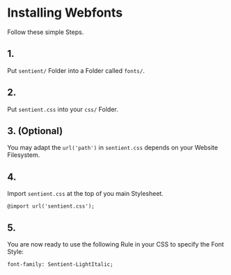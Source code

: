 # Installing Webfonts
Follow these simple Steps.

## 1.
Put `sentient/` Folder into a Folder called `fonts/`.

## 2.
Put `sentient.css` into your `css/` Folder.

## 3. (Optional)
You may adapt the `url('path')` in `sentient.css` depends on your Website Filesystem.

## 4.
Import `sentient.css` at the top of you main Stylesheet.

```
@import url('sentient.css');
```

## 5.
You are now ready to use the following Rule in your CSS to specify the Font Style:
```
font-family: Sentient-LightItalic;

```

